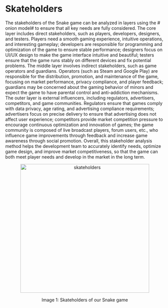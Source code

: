 # Skateholders
The stakeholders of the Snake game can be analyzed in layers using the # onion model# to ensure that all key needs are fully considered. The core layer includes direct stakeholders, such as players, developers, designers, and testers. Players need a smooth gaming experience, intuitive operations, and interesting gameplay; developers are responsible for programming and optimization of the game to ensure stable performance; designers focus on UI/UX design to make the game interface intuitive and beautiful; testers ensure that the game runs stably on different devices and fix potential problems. The middle layer involves indirect stakeholders, such as game operators and guardians. Operators (such as Steam and Google Play) are responsible for the distribution, promotion, and maintenance of the game, focusing on market performance, privacy compliance, and player feedback; guardians may be concerned about the gaming behavior of minors and expect the game to have parental control and anti-addiction mechanisms. The outer layer is external influencers, including regulators, advertisers, competitors, and game communities. Regulators ensure that games comply with data privacy, age rating, and advertising compliance requirements; advertisers focus on precise delivery to ensure that advertising does not affect user experience; competitors provide market competition pressure to encourage continuous optimization and innovation of games; the game community is composed of live broadcast players, forum users, etc., who influence game improvements through feedback and increase game awareness through social promotion. Overall, this stakeholder analysis method helps the development team to accurately identify needs, optimize game design, and improve market competitiveness, so that the game can both meet player needs and develop in the market in the long term.
<div align="center">
    <img width="408" alt="skateholders" src="https://github.com/user-attachments/assets/493b80dc-c43c-46d4-9e9a-78d451e56de6" />
    <p>Image 1: Skateholders of our Snake game</p>
</div>
<br>
<br>
